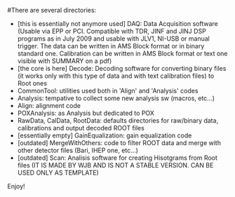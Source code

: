 #There are several directories:

- [this is essentially not anymore used] DAQ: Data Acquisition software (Usable via EPP or PCI. Compatible with TDR, JINF and  JINJ DSP programs as in July 2009 and usable with JLV1, NI-USB or manual trigger. The data can be written in AMS Block format or in binary standard one. Calibration can be written in AMS Block format or text one visible with SUMMARY on a pdf)
- [the core is here] Decode: Decoding software for converting binary files (it works only with this type of data and with text calibration files) to Root ones
- CommonTool: utilities used both in 'Align' and 'Analysis' codes
- Analysis: tempative to collect some new analysis sw (macros, etc...)
- Align: alignment code
- POXAnalysis: as Analysis but dedicated to POX
- RawData, CalData, RootData: defaults directories for raw/binary data, calibrations and output decoded ROOT files
- [essentially empty] GainEqualization: gain equalization code
- [outdated] MergeWithOthers: code to filter ROOT data and merge with other detector files (Bari, IHEP one, etc...)
- [outdated] Scan: Analisis software for creating Hisotgrams from Root files (IT IS MADE BY WJB AND IS NOT A STABLE VERSION. CAN BE USED ONLY AS TEMPLATE)

Enjoy!
